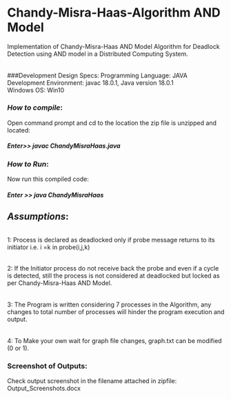 # Chandy-Misra-Haas-Algorithm AND Model
Implementation of Chandy-Misra-Haas AND Model Algorithm for Deadlock Detection
using AND model in a Distributed Computing System.
######
###Development Design Specs:
Programming Language:  JAVA  
Development Environment:  javac 18.0.1, Java version 18.0.1  
Windows OS: Win10
### **_How to compile_**:  
Open command prompt and cd to the location the zip file is unzipped and located:
##### Enter>>  javac ChandyMisraHaas.java

### **_How to Run_**:

Now run this compiled code:
##### Enter >>  java ChandyMisraHaas

## **_Assumptions_**:
######
1: Process is declared as deadlocked only if probe message 
returns to its initiator i.e. i =k in probe(i,j,k)
######
2: If the Initiator process do not receive back the probe and even if a cycle is detected, 
still the process is not considered at deadlocked but locked as per Chandy-Misra-Haas AND Model.
######
3: The Program is written considering 7 processes in the Algorithm, any changes to 
total number of processes will hinder the program execution and output.
######
4: To Make your own wait for graph file changes, graph.txt can be modified (0 or 1).

### **Screenshot of Outputs**:
Check output screenshot in the filename attached in zipfile: Output_Screenshots.docx
